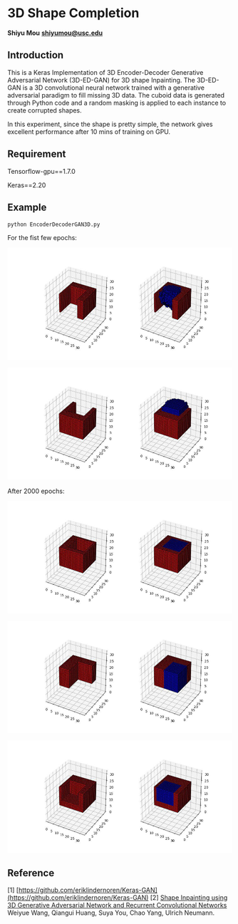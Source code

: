 # 3D Shape Completion 

**Shiyu Mou**
**shiyumou@usc.edu**
## Introduction

This is a Keras Implementation of 3D Encoder-Decoder Generative Adversarial Network (3D-ED-GAN) for 3D shape Inpainting. The 3D-ED-GAN is a 3D convolutional neural network trained with a generative adversarial paradigm to fill missing 3D data. The cuboid data is generated through Python code and a random masking is applied to each instance to create corrupted shapes. 

In this experiment, since the shape is pretty simple, the network gives excellent performance after 10 mins of training on GPU.  

## Requirement

Tensorflow-gpu==1.7.0

Keras==2.20

## Example

~~~
python EncoderDecoderGAN3D.py
~~~

For the fist few epochs: 

![](photo_2018-07-06_19-34-57.jpg)


![](photo_2018-07-06_19-35-00.jpg)

After 2000 epochs:

![](photo_2018-07-06_19-34-53.jpg)

![](photo_2018-07-06_19-33-51.jpg)

![](photo_2018-07-06_19-33-26.jpg)

## Reference

[1] [https://github.com/eriklindernoren/Keras-GAN](https://github.com/eriklindernoren/Keras-GAN)
[2] [Shape Inpainting using 3D Generative Adversarial Network and Recurrent Convolutional Networks](https://arxiv.org/abs/1711.06375) Weiyue Wang, Qiangui Huang, Suya You, Chao Yang, Ulrich Neumann. 
